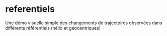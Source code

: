 # referentiels
Une démo visuelle simple des changements de trajectoires observées dans différents référentiels (hélio et géocentriques)

